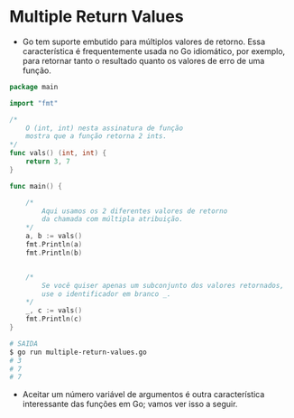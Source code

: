 # Multiple Return Values

- Go tem suporte embutido para múltiplos valores de retorno. Essa característica é frequentemente usada no Go idiomático, por exemplo, para retornar tanto o resultado quanto os valores de erro de uma função.

```go
package main

import "fmt"

/*
    O (int, int) nesta assinatura de função
    mostra que a função retorna 2 ints.
*/
func vals() (int, int) {
    return 3, 7
}

func main() {

    /*
        Aqui usamos os 2 diferentes valores de retorno
        da chamada com múltipla atribuição.
    */
    a, b := vals()
    fmt.Println(a)
    fmt.Println(b)


    /*
        Se você quiser apenas um subconjunto dos valores retornados,
        use o identificador em branco _.
    */
    _, c := vals()
    fmt.Println(c)
}
```

```bash
# SAIDA
$ go run multiple-return-values.go
# 3
# 7
# 7
```

- Aceitar um número variável de argumentos é outra característica interessante das funções em Go; vamos ver isso a seguir.
